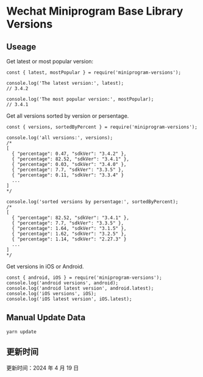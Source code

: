 
# Wechat Miniprogram Base Library Versions

## Useage

Get latest or most popular version:

```;
const { latest, mostPopular } = require('miniprogram-versions');

console.log('The latest version:', latest);
// 3.4.2

console.log('The most popular version:', mostPopular);
// 3.4.1

```

Get all versions sorted by version or persentage.

```
const { versions, sortedByPercent } = require('miniprogram-versions');

console.log('all versions:', versions);
/*
[
  { "percentage": 0.47, "sdkVer": "3.4.2" },
  { "percentage": 82.52, "sdkVer": "3.4.1" },
  { "percentage": 0.03, "sdkVer": "3.4.0" },
  { "percentage": 7.7, "sdkVer": "3.3.5" },
  { "percentage": 0.11, "sdkVer": "3.3.4" }
  ...
]
*/

console.log('sorted versions by persentage:', sortedByPercent);
/*
[
  { "percentage": 82.52, "sdkVer": "3.4.1" },
  { "percentage": 7.7, "sdkVer": "3.3.5" },
  { "percentage": 1.64, "sdkVer": "3.1.5" },
  { "percentage": 1.62, "sdkVer": "3.2.5" },
  { "percentage": 1.14, "sdkVer": "2.27.3" }
  ...
]
*/
```

Get versions in iOS or Android.

```
const { android, iOS } = require('miniprogram-versions');
console.log('android versions', android);
console.log('android latest version', android.latest);
console.log('iOS versions', iOS);
console.log('iOS latest version', iOS.latest);
```

## Manual Update Data

```
yarn update
```

## 更新时间

更新时间：2024 年 4 月 19 日
